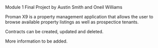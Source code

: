 Module 1 Final Project by Austin Smith and Oneil Williams

Proman X9 is a property management application that allows the user
to browse available property listings as well as prospectice tenants.

Contracts can be created, updated and deleted.

More information to be added.